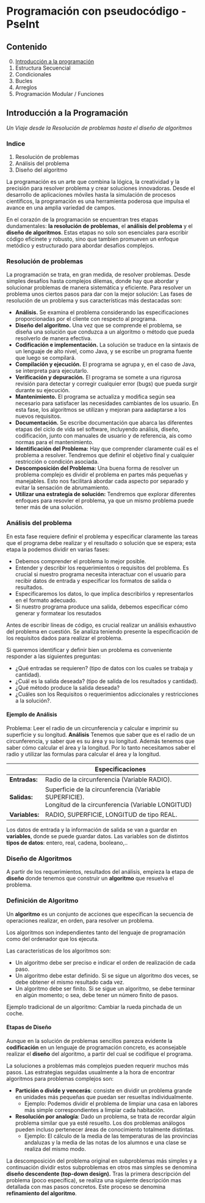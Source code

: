 ﻿# Programación con pseudocódigo - PseInt

## Contenido
0. [Introducción a la programación](#Introducción-a-la-programación)
1. Estructura Secuencial
2. Condicionales
3. Bucles
4. Arreglos
5. Programación Modular / Funciones

## Introducción a la Programación
*Un Viaje desde la Resolución de problemas hasta el diseño de algoritmos*
### Indice
1. Resolución de problemas
2. Análisis del problema
3. Diseño del algoritmo


La programación es un arte que combina la lógica, la creatividad y la precisión para resolver problema y crear soluciones innovadoras. Desde el desarrollo de aplicaciones móviles hasta la simulación de procesos científicos, la programación es una herramienta poderosa que impulsa el avance en una amplia variedad de campos.

En el corazón de la programación se encuentran tres etapas dundamentales: **la resolución de problemas**, el **análisis del problema** y el **diseño de algoritmos**. Estas etapas no solo son esenciales para escribir código eficinete y robusto, sino que tambien promueven un enfoque metódico y estructurado para abordar desafíos complejos.

### Resolución de problemas
La programación se trata, en gran medida, de resolver problemas. Desde simples desafíos hasta complejos dilemas, donde hay que abordar y solucionar problemas de manera sistemática y eficiente.
Para resolver un problema unos ciertos pasos para dar con la mejor solución:
Las fases de resolución de un problema y sus características más destacadas son:
- **Análisis.** Se examina el problema considerando las especificaciones proporcionadas por el cliente con respecto al programa.
- **Diseño del algoritmo.** Una vez que se comprende el problema, se diseña una solución que conduzca a un algoritmo o método que pueda resolverlo de manera efectiva.
- **Codificación e implementación.** La solución se traduce en la sintaxis de un lenguaje de alto nivel, como Java, y se escribe un programa fuente que luego se compilará.
- **Compilación y ejecución.** El programa se agrupa y, en el caso de Java, se interpreta para ejecutarlo.
- **Verificación y depuración.** El programa se somete a una rigurosa revisión para detectar y corregir cualquier error (bugs) que pueda surgir durante su ejecución.
- **Mantenimiento.** El programa se actualiza y modifica según sea necesario para satisfacer las necesidades cambiantes de los usuario. En esta fase, los algoritmos se utilizan y mejoran para aadaptarse a los nuevos requisitos.
- **Documentación.** Se escribe documentación que abarca las diferentes etapas del ciclo de vida sel software, incluyendo análisis, diseño, codificación, junto con manuales de usuario y de referencia, ais como normas para el mantenimiento.
- **Identificación del Problema:** Hay que comprender claramente cuál es el problema a resolver. Tendremos que definir el objetivo final y cualquier restricción o condición asociada.
- **Descomposición del Problema:** Una buena forma de resolver un problema complejo es dividir el problema en partes más pequeñas y manejables. Esto nos facilitará abordar cada aspecto por separado y evitar la sensación de abrumamiento. 
- **Utilizar una estrategia de solución:** Tendremos que explorar diferentes enfoques para resovler el problema, ya que un mismo problema puede tener más de una solución.
### Análisis del problema
En esta fase requiere definir el problema y especificar claramente las tareas que el programa debe realizar y el resultado o solución que se espera; esta etapa la podemos dividir en varias fases:
- Debemos comprender el problema lo mejor posible.
- Entender y describir los requerimientos o  requisitos del problema. Es crucial si nuestro programa necesita interactuar con el usuario para recibir datos de entrada y especificar los formatos de salida o resultados.
- Especificaremos los datos, lo que implica describirlos y representarlos en el formato adecuado.
- Si nuestro programa produce una salida, debemos especificar cómo generar y formatear los resutados


Antes de escribir líneas de código, es crucial realizar un análisis exhaustivo del problema en cuestión. Se analiza teniendo presente la especificación de los requisitos dados para realizar el problema.

Si queremos  identificar y definir bien un problema es conveniente responder a las siguientes preguntas:
- ¿Qué entradas se requieren? (tipo de datos con los cuales se trabaja y cantidad).
- ¿Cuál es la salida deseada? (tipo de salida de los resultados y cantidad).
- ¿Qué método produce la salida deseada?
- ¿Cuáles son los Requisitos o requerimientos adiccionales y restricciones a la solución?.
#### Ejemplo de Análisis
Problema:
Leer el radio de un circunferencia y calcular e imprimir su superficie y su longitud.
**Análisis**
Tenemos que saber que es el radio de un circunferencia, y saber que es su área y su longitud. Además tenemos que saber cómo calcular el área y la longitud. Por lo tanto necesitamos saber el radio y utilizar las formulas para calcular el área y la longitud.

|  | Especificaciones |
|------------------------------------------------|-----------------------------------------------|
| **Entradas:** | Radio de la circunferencia (Variable RADIO). |
| **Salidas:**  | Superficie de la circunferencia (Variable SUPERFICIE).<br/>Longitud de la circunferencia (Variable LONGITUD) |
| **Variables:**  |RADIO, SUPERFICIE, LONGITUD de tipo REAL.|

Los datos de entrada y la información de salida se van a guardar en **variables**, donde se puede guardar datos. Las variables son de distintos **tipos de datos**: entero, real, cadena, booleano,..

### Diseño de Algoritmos
A partir de los requerimientos, resultados del análisis, empieza la etapa de **diseño** donde tenemos que construir un **algoritmo** que resuelva el problema.

### Definición de Algoritmo
Un  **algoritmo**  es un conjunto de acciones que especifican la secuencia de operaciones realizar, en orden, para resolver un problema.

Los algoritmos son independientes tanto del lenguaje de programación como del ordenador que los ejecuta.

Las características de los algoritmos son:

-   Un algoritmo debe ser preciso e indicar el orden de realización de cada paso.
-   Un algoritmo debe estar definido. Si se sigue un algoritmo dos veces, se debe obtener el mismo resultado cada vez.
-   Un algoritmo debe ser finito. Si se sigue un algoritmo, se debe terminar en algún momento; o sea, debe tener un número finito de pasos.

Ejemplo tradicional de un algoritmo: Cambiar la rueda pinchada de un coche.

#### Etapas de Diseño
Aunque en la solución de problemas sencillos parezca evidente la  **codificación**  en un lenguaje de programación concreto, es aconsejable realizar el  **diseño**  del algoritmo, a partir del cual se codifique el programa.

La soluciones a problemas más complejos pueden requerir muchos más pasos. Las estrategias seguidas usualmente a la hora de encontrar algoritmos para problemas complejos son:

-   **Partición o divide y vencerás**: consiste en dividir un problema grande en unidades más pequeñas que puedan ser resueltas individualmente.
    -   Ejemplo: Podemos dividir el problema de limpiar una casa en labores más simple correspondientes a limpiar cada habitación.
-   **Resolución por analogía**: Dado un problema, se trata de recordar algún problema similar que ya esté resuelto. Los dos problemas análogos pueden incluso pertenecer áreas de conocimiento totalmente distintas.
    -   Ejemplo: El cálculo de la media de las temperaturas de las provincias andaluzas y la media de las notas de los alumnos e una clase se realiza del mismo modo.

La descomposición del problema original en subproblemas más simples y a continuación dividir estos subproblemas en otros mas simples se denomina  **diseño descendente (top-down design).**  Tras la primera descripción del problema (poco específica), se realiza una siguiente descripción mas detallada con mas pasos concretos. Este proceso se denomina  **refinamiento del algoritmo**.
